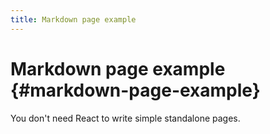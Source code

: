```yaml
---
title: Markdown page example
---
```


# Markdown page example {#markdown-page-example}

You don't need React to write simple standalone pages.
